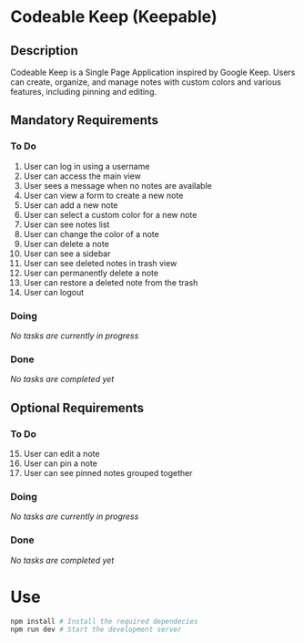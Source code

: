 # Codeable Keep (Keepable)

## Description

Codeable Keep is a Single Page Application inspired by Google Keep. Users can create, organize, and manage notes with custom colors and various features, including pinning and editing.

## Mandatory Requirements

### To Do

1. User can log in using a username
2. User can access the main view
3. User sees a message when no notes are available
4. User can view a form to create a new note
5. User can add a new note
6. User can select a custom color for a new note
7. User can see notes list
8. User can change the color of a note
9. User can delete a note
10. User can see a sidebar
11. User can see deleted notes in trash view
12. User can permanently delete a note
13. User can restore a deleted note from the trash
14. User can logout

### Doing

_No tasks are currently in progress_

### Done

_No tasks are completed yet_

## Optional Requirements

### To Do

15. User can edit a note
16. User can pin a note
17. User can see pinned notes grouped together

### Doing

_No tasks are currently in progress_

### Done

_No tasks are completed yet_

# Use

```bash
npm install # Install the required dependecies
npm run dev # Start the development server
```
